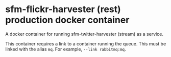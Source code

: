 # sfm-flickr-harvester (rest) production docker container

A docker container for running sfm-twitter-harvester (stream) as a service.

This container requires a link to a container running the queue. This
must be linked with the alias `mq`.  For example, `--link rabbitmq:mq`. 